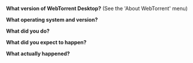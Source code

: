<!-- DO NOT POST LINKS OR REFERENCES TO COPYRIGHTED CONTENT IN YOUR ISSUE. -->

**What version of WebTorrent Desktop?** (See the 'About WebTorrent' menu)

**What operating system and version?**

**What did you do?**

**What did you expect to happen?**

**What actually happened?**

